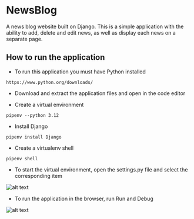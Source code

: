 # NewsBlog
A news blog website built on Django. This is a simple application with the ability to add, delete and edit news, as well as display each news on a separate page.

## How to run the application

* To run this application you must have Python installed

```
https://www.python.org/downloads/
```

* Download and extract the application files and open in the code editor

* Create a virtual environment 

```
pipenv --python 3.12
```

* Install Django

```
pipenv install Django
```

* Create a virtualenv shell

```
pipenv shell
```

* To start the virtual environment, open the settings.py file and select the corresponding item

![alt text](https://ibb.co/SfbX0z9)

* To run the application in the browser, run Run and Debug

![alt text](https://ibb.co/HCXQM4M)

